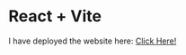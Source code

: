 # React + Vite

I have deployed the website here: [Click Here!](https://blog-react-clnx.onrender.com/)
